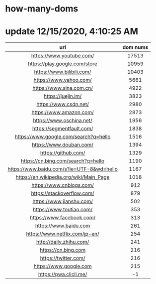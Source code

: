 # how-many-doms

# update 12/15/2020, 4:10:25 AM

url | dom nums
:-: | :-:
https://www.youtube.com/ | 17513
https://play.google.com/store | 10959
https://www.bilibili.com/ | 10403
https://www.yahoo.com/ | 5661
https://www.sina.com.cn/ | 4922
https://juejin.im/ | 3823
https://www.csdn.net/ | 2980
https://www.amazon.com/ | 2873
https://www.oschina.net/ | 1956
https://segmentfault.com/ | 1838
https://www.google.com/search?q=hello | 1516
https://www.douban.com/ | 1394
https://github.com/ | 1329
https://cn.bing.com/search?q=hello | 1190
https://www.baidu.com/s?ie=UTF-8&wd=hello | 1167
https://en.wikipedia.org/wiki/Main_Page | 1018
https://www.cnblogs.com/ | 912
https://stackoverflow.com/ | 879
https://www.jianshu.com/ | 502
https://www.toutiao.com/ | 353
https://www.facebook.com/ | 313
https://www.baidu.com | 261
https://www.netflix.com/jp-en/ | 254
http://daily.zhihu.com/ | 241
https://cn.bing.com | 216
https://twitter.com/ | 216
https://www.google.com | 215
https://pwa.clicli.me/ | -1

